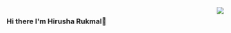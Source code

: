 <img align='right' src="https://github-readme-stats.vercel.app/api?username=HirushaRukmal&&show_icons=true&title_color=000&icon_color=000&text_color=000&bg_color=EEEEEE">

### Hi there I'm Hirusha Rukmal👋

<!-- - 🔭 I’m currently working on ...
- 🌱 I’m currently learning ...
- 👯 I’m looking to collaborate on ...
- 🤔 I’m looking for help with ...
- 💬 Ask me about ...
- 📫 How to reach me: ...
- 😄 Pronouns: ...
- ⚡ Fun fact: ... -->
